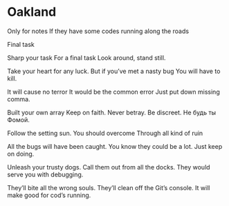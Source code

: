 # Oakland
Only for notes If they have some codes running along the roads

Final task

Sharp your task
For a final task
Look around, stand still.

Take your heart for any luck.
But if you’ve met a nasty bug
You will have to kill.

It will cause no terror
It would be the common error
Just put down missing comma.

Built your own array
Keep on faith. Never betray.
Be discreet. Не будь ты Фомой.

Follow the setting sun.
You should overcome
Through all kind of ruin

All the bugs will have been caught.
You know they could be a lot.
Just keep on doing.

Unleash your trusty dogs.
Call them out from all the docks.
They would serve you with debugging.

They’ll bite all the wrong souls.
They’ll clean off the Git’s console.
It will make good for cod’s running.
